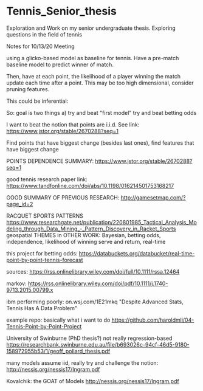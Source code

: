 # Tennis_Senior_thesis
Exploration and Work on my senior undergraduate thesis.  Exploring questions in the field of tennis


Notes for 10/13/20 Meeting

using a glicko-based model as baseline for tennis.  Have a pre-match baseline model to predict winner of match. 

Then, have at each point, the likelihood of a player winning the match update each time after a point.  This may be too high dimensional, consider pruning features.  

This could be inferential: 

  So: goal is two things a) try and beat "first model" try and beat betting odds 

I want to beat the notion that points are i.i.d.
See link:
https://www.jstor.org/stable/2670288?seq=1

Find points that have biggest change (besides last ones), find features that have biggest change

POINTS DEPENDENCE SUMMARY:
https://www.jstor.org/stable/2670288?seq=1

good tennis research paper link:
https://www.tandfonline.com/doi/abs/10.1198/016214501753168217

GOOD SUMMARY OF PREVIOUS RESEARCH:
http://gamesetmap.com/?page_id=2

RACQUET SPORTS PATTERNS
https://www.researchgate.net/publication/220801985_Tactical_Analysis_Modeling_through_Data_Mining_-_Pattern_Discovery_in_Racket_Sports
geospatial
THEMES in OTHER WORK: Bayesian, betting odds, independence, likelihood of winning serve and return, real-time

this project for betting odds:
https://databuckets.org/databucket/real-time-point-by-point-tennis-forecast

sources: 
https://rss.onlinelibrary.wiley.com/doi/full/10.1111/rssa.12464

markov:
https://rss.onlinelibrary.wiley.com/doi/pdf/10.1111/j.1740-9713.2015.00799.x

ibm performing poorly:
  on.wsj.com/1E21mkq 
"Despite Advanced Stats, Tennis Has A Data Problem"

 
example repo:
basically what i want to do
https://github.com/haroldmli/04-Tennis-Point-by-Point-Project


University of Swinburne (PhD thesis?)
not really regression-based
https://researchbank.swinburne.edu.au/file/b693026c-94cf-46d5-9180-158972955b53/1/geoff_pollard_thesis.pdf


many models assume iid, really try and challenge the notion:
http://nessis.org/nessis17/Ingram.pdf

Kovalchik: the GOAT of Models
http://nessis.org/nessis17/Ingram.pdf


